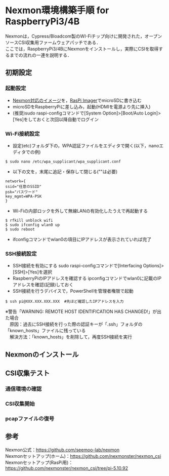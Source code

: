 # Nexmon環境構築手順 for RaspberryPi3/4B
Nexmonは，Cypress/Bloadcom製のWI-Fiチップ向けに開発された，オープンソースCSI収集用ファームウェアパッチである．  
ここでは，RaspberryPi3/4BにNexmonをインストールし，実際にCSIを取得するまでの流れの一連を説明する． 

## 初期設定
### 起動設定
- [Nexmon対応のイメージ](https://downloads.raspberrypi.org/raspios_lite_armhf/images/raspios_lite_armhf-2022-01-28/2022-01-28-raspios-bullseye-armhf-lite.zip)を，[RasPi Imager](https://downloads.raspberrypi.org/imager/imager_latest.exe)でmicroSDに書き込む    
- microSDをRaspberryPiに差し込み，起動(HDMIを電源より先に挿入)
- (推奨)sudo raspi-configコマンドで[System Option]>[Boot/Auto Login]>[Yes]をしておくと次回以降自動でログイン  

### Wi-Fi接続設定
- 設定(etc)フォルダ下の，WPA認証ファイルをエディタで開く(以下，nanoエディタでの例)
```
$ sudo nano /etc/wpa_supplicant/wpa_supplicant.conf
```
- 以下の文を，末尾に追記・保存して閉じる(""は必要)
```
network={
ssid="任意のSSID"
psk="パスワード"
key_mgmt=WPA-PSK
}
```
- Wi-Fiの内部ロックを外して無線LANの有効化したうえで再起動する
```
$ rfkill unblock wifi
$ sudo ifconfig wlan0 up
$ sudo reboot
```
- ifconfigコマンドでwlan0の項目にIPアドレスが表示されていれば完了  

### SSH接続設定
- SSH接続を有効にする
sudo raspi-configコマンドで[Interfacing Options]>[SSH]>[Yes]を選択  
- RaspberryPiのIPアドレスを確認する
ipconfigコマンドでwlan0に記載のIPアドレスを確認(記録)しておく
- SSH接続を行うデバイスで，PowerShellを管理者権限で起動
```
$ ssh pi@XXX.XXX.XXX.XXX  #先ほど確認したIPアドレスを入力
```
※警告「WARNING: REMOTE HOST IDENTIFICATION HAS CHANGED!」が出た場合  
　原因：過去にSSH接続を行った際の認証キーが「.ssh」フォルダの「known_hosts」ファイルに残っている  
　解決方法：「known_hosts」を削除して，再度SSH接続を実行

## Nexmonのインストール

## CSI収集テスト
### 通信環境の確認

### CSI収集開始

### pcapファイルの復号

## 参考
Nexmon公式：https://github.com/seemoo-lab/nexmon  
Nexmonセットアップ(ホーム)：https://github.com/nexmonster/nexmon_csi  
Nexmonセットアップ(RasPi用)：https://github.com/nexmonster/nexmon_csi/tree/pi-5.10.92  

